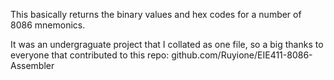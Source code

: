 This basically returns the binary values and hex codes for a number of 8086 mnemonics.

It was an undergraguate project that I collated as one file, so a big thanks to everyone that contributed to this repo: github.com/Ruyione/EIE411-8086-Assembler